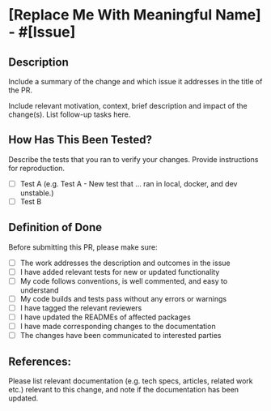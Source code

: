 # [Replace Me With Meaningful Name] - #[Issue]

## Description

Include a summary of the change and which issue it addresses in the title of the PR. 

Include relevant motivation, context, brief description and impact of the change(s). List follow-up tasks here.

## How Has This Been Tested?

Describe the tests that you ran to verify your changes. Provide instructions for reproduction.

- [ ] Test A (e.g. Test A - New test that ... ran in local, docker, and dev unstable.)
- [ ] Test B

## Definition of Done

Before submitting this PR, please make sure:

- [ ] The work addresses the description and outcomes in the issue
- [ ] I have added relevant tests for new or updated functionality
- [ ] My code follows conventions, is well commented, and easy to understand
- [ ] My code builds and tests pass without any errors or warnings
- [ ] I have tagged the relevant reviewers
- [ ] I have updated the READMEs of affected packages
- [ ] I have made corresponding changes to the documentation
- [ ] The changes have been communicated to interested parties

## References:

Please list relevant documentation (e.g. tech specs, articles, related work etc.) relevant to this change, and note if the documentation has been updated.
